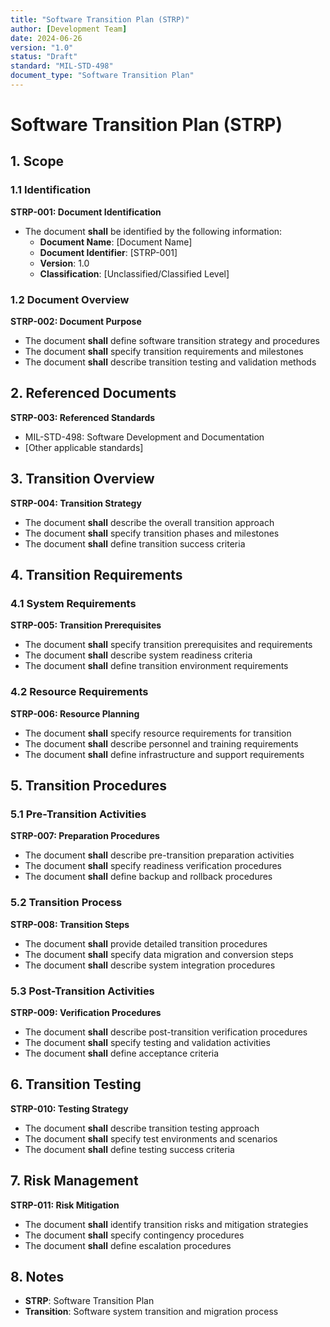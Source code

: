 ```yaml
---
title: "Software Transition Plan (STRP)"
author: [Development Team]
date: 2024-06-26
version: "1.0"
status: "Draft"
standard: "MIL-STD-498"
document_type: "Software Transition Plan"
---
```


# Software Transition Plan (STRP)

## 1. Scope

### 1.1 Identification

**STRP-001: Document Identification**
- The document **shall** be identified by the following information:
  - **Document Name**: [Document Name]
  - **Document Identifier**: [STRP-001]
  - **Version**: 1.0
  - **Classification**: [Unclassified/Classified Level]

### 1.2 Document Overview

**STRP-002: Document Purpose**
- The document **shall** define software transition strategy and procedures
- The document **shall** specify transition requirements and milestones
- The document **shall** describe transition testing and validation methods

## 2. Referenced Documents

**STRP-003: Referenced Standards**
- MIL-STD-498: Software Development and Documentation
- [Other applicable standards]

## 3. Transition Overview

**STRP-004: Transition Strategy**
- The document **shall** describe the overall transition approach
- The document **shall** specify transition phases and milestones
- The document **shall** define transition success criteria

## 4. Transition Requirements

### 4.1 System Requirements

**STRP-005: Transition Prerequisites**
- The document **shall** specify transition prerequisites and requirements
- The document **shall** describe system readiness criteria
- The document **shall** define transition environment requirements

### 4.2 Resource Requirements

**STRP-006: Resource Planning**
- The document **shall** specify resource requirements for transition
- The document **shall** describe personnel and training requirements
- The document **shall** define infrastructure and support requirements

## 5. Transition Procedures

### 5.1 Pre-Transition Activities

**STRP-007: Preparation Procedures**
- The document **shall** describe pre-transition preparation activities
- The document **shall** specify readiness verification procedures
- The document **shall** define backup and rollback procedures

### 5.2 Transition Process

**STRP-008: Transition Steps**
- The document **shall** provide detailed transition procedures
- The document **shall** specify data migration and conversion steps
- The document **shall** describe system integration procedures

### 5.3 Post-Transition Activities

**STRP-009: Verification Procedures**
- The document **shall** describe post-transition verification procedures
- The document **shall** specify testing and validation activities
- The document **shall** define acceptance criteria

## 6. Transition Testing

**STRP-010: Testing Strategy**
- The document **shall** describe transition testing approach
- The document **shall** specify test environments and scenarios
- The document **shall** define testing success criteria

## 7. Risk Management

**STRP-011: Risk Mitigation**
- The document **shall** identify transition risks and mitigation strategies
- The document **shall** specify contingency procedures
- The document **shall** define escalation procedures

## 8. Notes

- **STRP**: Software Transition Plan
- **Transition**: Software system transition and migration process

